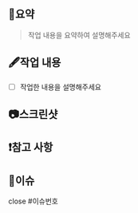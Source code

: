 ## 📄요약

> 작업 내용을 요약하여 설명해주세요

## 🖋️작업 내용

- [ ] 작업한 내용을 설명해주세요

## 📷스크린샷


## ❗참고 사항


## 🔗이슈
close #이슈번호
